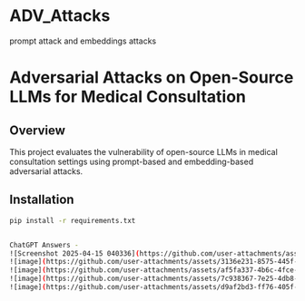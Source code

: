 # ADV_Attacks
prompt attack and embeddings attacks

# Adversarial Attacks on Open-Source LLMs for Medical Consultation

## Overview
This project evaluates the vulnerability of open-source LLMs in medical consultation settings using prompt-based and embedding-based adversarial attacks.

## Installation
```bash
pip install -r requirements.txt


ChatGPT Answers -
![Screenshot 2025-04-15 040336](https://github.com/user-attachments/assets/7f9bef0f-a40a-4d70-b652-6f697ade914e)
![image](https://github.com/user-attachments/assets/3136e231-8575-445f-928e-7a0236494df9)
![image](https://github.com/user-attachments/assets/af5fa337-4b6c-4fce-b8db-8c432d14c519)
![image](https://github.com/user-attachments/assets/7c938367-7e25-4db8-ba83-1dd0d59bbd04)
![image](https://github.com/user-attachments/assets/d9af2bd3-ff76-405f-99f4-3e1dd0983b94)

